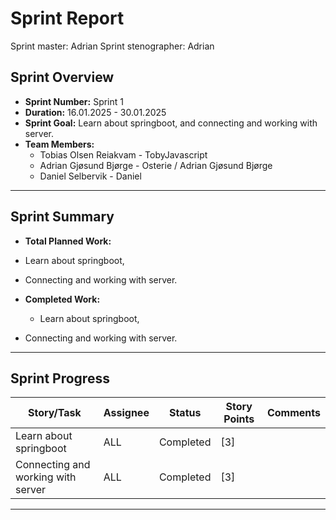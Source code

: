 # **Sprint Report**

Sprint master: Adrian
Sprint stenographer: Adrian

## **Sprint Overview**
- **Sprint Number:** Sprint 1
- **Duration:** 16.01.2025 - 30.01.2025
- **Sprint Goal:** Learn about springboot, and connecting and working with server.
- **Team Members:**
  - Tobias Olsen Reiakvam - TobyJavascript
  - Adrian Gjøsund Bjørge - Osterie / Adrian Gjøsund Bjørge
  - Daniel Selbervik - Daniel

---

## **Sprint Summary**
- **Total Planned Work:**
- Learn about springboot, 
- Connecting and working with server.

- **Completed Work:**
  - Learn about springboot, 
- Connecting and working with server.

---

## **Sprint Progress**
| Story/Task                                | Assignee              | Status       | Story Points | Comments     |
|-------------------------------------------|-----------------------|--------------|--------------|--------------|
| Learn about springboot                    | ALL | Completed    | [3]          |              |
| Connecting and working with server        | ALL | Completed    | [3]          |              |

---